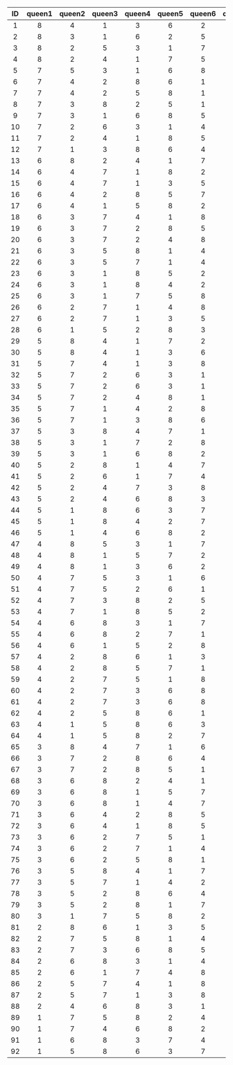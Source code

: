 |ID|queen1|queen2|queen3|queen4|queen5|queen6|queen7|queen8|
|:--:|:--:|:--:|:--:|:--:|:--:|:--:|:--:|:--:|
|1|8|4|1|3|6|2|7|5|
|2|8|3|1|6|2|5|7|4|
|3|8|2|5|3|1|7|4|6|
|4|8|2|4|1|7|5|3|6|
|5|7|5|3|1|6|8|2|4|
|6|7|4|2|8|6|1|3|5|
|7|7|4|2|5|8|1|3|6|
|8|7|3|8|2|5|1|6|4|
|9|7|3|1|6|8|5|2|4|
|10|7|2|6|3|1|4|8|5|
|11|7|2|4|1|8|5|3|6|
|12|7|1|3|8|6|4|2|5|
|13|6|8|2|4|1|7|5|3|
|14|6|4|7|1|8|2|5|3|
|15|6|4|7|1|3|5|2|8|
|16|6|4|2|8|5|7|1|3|
|17|6|4|1|5|8|2|7|3|
|18|6|3|7|4|1|8|2|5|
|19|6|3|7|2|8|5|1|4|
|20|6|3|7|2|4|8|1|5|
|21|6|3|5|8|1|4|2|7|
|22|6|3|5|7|1|4|2|8|
|23|6|3|1|8|5|2|4|7|
|24|6|3|1|8|4|2|7|5|
|25|6|3|1|7|5|8|2|4|
|26|6|2|7|1|4|8|5|3|
|27|6|2|7|1|3|5|8|4|
|28|6|1|5|2|8|3|7|4|
|29|5|8|4|1|7|2|6|3|
|30|5|8|4|1|3|6|2|7|
|31|5|7|4|1|3|8|6|2|
|32|5|7|2|6|3|1|8|4|
|33|5|7|2|6|3|1|4|8|
|34|5|7|2|4|8|1|3|6|
|35|5|7|1|4|2|8|6|3|
|36|5|7|1|3|8|6|4|2|
|37|5|3|8|4|7|1|6|2|
|38|5|3|1|7|2|8|6|4|
|39|5|3|1|6|8|2|4|7|
|40|5|2|8|1|4|7|3|6|
|41|5|2|6|1|7|4|8|3|
|42|5|2|4|7|3|8|6|1|
|43|5|2|4|6|8|3|1|7|
|44|5|1|8|6|3|7|2|4|
|45|5|1|8|4|2|7|3|6|
|46|5|1|4|6|8|2|7|3|
|47|4|8|5|3|1|7|2|6|
|48|4|8|1|5|7|2|6|3|
|49|4|8|1|3|6|2|7|5|
|50|4|7|5|3|1|6|8|2|
|51|4|7|5|2|6|1|3|8|
|52|4|7|3|8|2|5|1|6|
|53|4|7|1|8|5|2|6|3|
|54|4|6|8|3|1|7|5|2|
|55|4|6|8|2|7|1|3|5|
|56|4|6|1|5|2|8|3|7|
|57|4|2|8|6|1|3|5|7|
|58|4|2|8|5|7|1|3|6|
|59|4|2|7|5|1|8|6|3|
|60|4|2|7|3|6|8|5|1|
|61|4|2|7|3|6|8|1|5|
|62|4|2|5|8|6|1|3|7|
|63|4|1|5|8|6|3|7|2|
|64|4|1|5|8|2|7|3|6|
|65|3|8|4|7|1|6|2|5|
|66|3|7|2|8|6|4|1|5|
|67|3|7|2|8|5|1|4|6|
|68|3|6|8|2|4|1|7|5|
|69|3|6|8|1|5|7|2|4|
|70|3|6|8|1|4|7|5|2|
|71|3|6|4|2|8|5|7|1|
|72|3|6|4|1|8|5|7|2|
|73|3|6|2|7|5|1|8|4|
|74|3|6|2|7|1|4|8|5|
|75|3|6|2|5|8|1|7|4|
|76|3|5|8|4|1|7|2|6|
|77|3|5|7|1|4|2|8|6|
|78|3|5|2|8|6|4|7|1|
|79|3|5|2|8|1|7|4|6|
|80|3|1|7|5|8|2|4|6|
|81|2|8|6|1|3|5|7|4|
|82|2|7|5|8|1|4|6|3|
|83|2|7|3|6|8|5|1|4|
|84|2|6|8|3|1|4|7|5|
|85|2|6|1|7|4|8|3|5|
|86|2|5|7|4|1|8|6|3|
|87|2|5|7|1|3|8|6|4|
|88|2|4|6|8|3|1|7|5|
|89|1|7|5|8|2|4|6|3|
|90|1|7|4|6|8|2|5|3|
|91|1|6|8|3|7|4|2|5|
|92|1|5|8|6|3|7|2|4|

